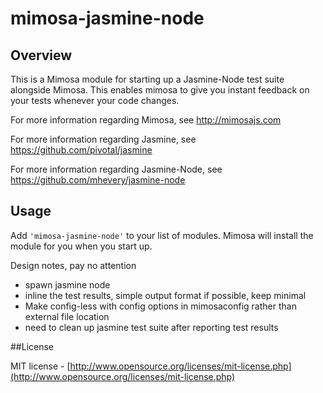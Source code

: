 mimosa-jasmine-node
===========

## Overview
This is a Mimosa module for starting up a Jasmine-Node test suite alongside Mimosa. This enables mimosa to give you instant feedback on your tests whenever your code changes. 

For more information regarding Mimosa, see http://mimosajs.com

For more information regarding Jasmine, see https://github.com/pivotal/jasmine

For more information regarding Jasmine-Node, see https://github.com/mhevery/jasmine-node

## Usage

Add `'mimosa-jasmine-node'` to your list of modules.  Mimosa will install the module for you when you start up.

Design notes, pay no attention

* spawn jasmine node
* inline the test results, simple output format if possible, keep minimal
* Make config-less with config options in mimosaconfig rather than external file location
* need to clean up jasmine test suite after reporting test results

##License

MIT license - [http://www.opensource.org/licenses/mit-license.php](http://www.opensource.org/licenses/mit-license.php)